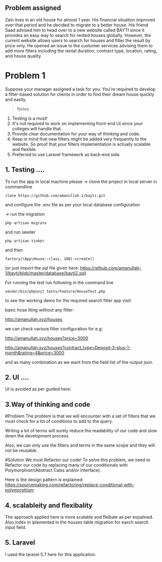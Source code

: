 

## Problem assigned


Zain lives in an old house for almost 1 year. His financial situation improved over that period and he decided to migrate to a better house. His friend Saad advised him to head over to a new website called BAYTI since it provides an easy way to search for rented houses globally. However, the current website allows users to search for houses and filter the result by price only. He opened an issue to the customer services advising them to add more filters including the rental duration, contract type, location, rating, and house quality.

# Problem 1

Suppose your manager assigned a task for you. You're required to develop a filter-based solution for clients in order to find their dream house quickly and easily. 

> Notes

1. Testing is a must!
2. It's not required to work on implementing front-end UI since your colleges will handle that.
3. Provide clear documentation for your way of thinking and code.
4. Keep in mind that new filters might be added very frequently to the website. So proof that your filters implementation is actually scalable and flexible.
5. Preferred to use Laravel framework as back-end side.



## 1. Testing ....

To run the app in local machine please 
-> clone the project in local server in commandline
```
clone https://github.com/amanullah-1/bayti.git
```
and configure the .env file as per your local database configuration

-> run the migration
```
php artisan migrate
```

and run seeder 
```
php artisan tinker
```
and then 
```
factory(\App\House::class, 100)->create()
```

(or just import the sql file given here: https://github.com/amanullah-1/bayti/blob/master/database/bayti2.sql)

For running the test run following in the command line

```
vendor/bin/phpunit tests/Feature/HouseTest.php
```

to see the working demo for the required search filter app visit: 

basic hose liting without any filter:  

http://amanullah.xyz/houses

we can check various filter configuration for e.g: 

http://amanullah.xyz/houses?price=3000

http://amanullah.xyz/houses?contract_type=Deposit-3-plus-1-month&rating=4&price=3000

and as many combination as we want from the field list of the output json.

## 2. UI ....

UI is avoided as per guided here.

## 3.Way of thinking and code

#Problem
The problem is that we will encounter with a set of filters that we must check for a lot of conditions to add to the query.

Writing a lot of terms will surely reduce the readability of our code and slow down the development process.

Also, we can only use the filters and terms in the same scope and they will not be reusable.

#Solution
We must Refactor our code! To solve this problem, we need to Refactor our code by replacing many of our conditionals with Polymorphism(Abstract Calss and/or Interface).

Here is the design pattern is explained: 
https://sourcemaking.com/refactoring/replace-conditional-with-polymorphism

## 4. scalableity and flexibality
The approach applied here is more scalable and fleibale as per expalined.
Also index in iplemented in the houses table migration for easch search input field.

## 5. Laravel

I used the laravel 5.7 here for this application.

